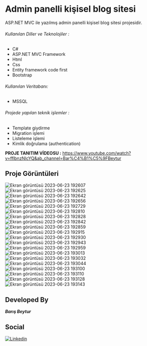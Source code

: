# Admin panelli kişisel blog sitesi

ASP.NET MVC ile yazılmış admin panelli kişisel blog sitesi projesidir.

###### Kullanılan Diller ve Teknolojiler :
- C#
- ASP.NET MVC Framework
- Html
- Css 
- Entity framework code first
- Bootstrap
  
###### Kullanılan Veritabanı:
- MSSQL

###### Projede yapılan teknik işlemler :

- Template giydirme
- Migration işlemi
- Listeleme işlemi
- Kimlik doğrulama (authentication)

 **PROJE TANITIM VİDEOSU :**
https://www.youtube.com/watch?v=fflbnzNIcYQ&ab_channel=Bar%C4%B1%C5%9FBeytur


## Proje Görüntüleri
![Ekran görüntüsü 2023-06-23 192607](https://github.com/BarisBeytur/Admin-Panelli-Kisisel-Blog-Sitesi/assets/77030797/7bdf43d9-ce19-4230-9f51-2e4eb0ca7963)
![Ekran görüntüsü 2023-06-23 192625](https://github.com/BarisBeytur/Admin-Panelli-Kisisel-Blog-Sitesi/assets/77030797/fc4a8818-995d-45f2-8b81-acffcd06730b)
![Ekran görüntüsü 2023-06-23 192642](https://github.com/BarisBeytur/Admin-Panelli-Kisisel-Blog-Sitesi/assets/77030797/3cb5eeb6-d3df-49d3-ace5-bfac049e90b3)
![Ekran görüntüsü 2023-06-23 192656](https://github.com/BarisBeytur/Admin-Panelli-Kisisel-Blog-Sitesi/assets/77030797/84688c27-03c8-4289-be95-38a927d58449)
![Ekran görüntüsü 2023-06-23 192729](https://github.com/BarisBeytur/Admin-Panelli-Kisisel-Blog-Sitesi/assets/77030797/5f4bd39a-5c89-4632-a25d-97ffda95863d)
![Ekran görüntüsü 2023-06-23 192810](https://github.com/BarisBeytur/Admin-Panelli-Kisisel-Blog-Sitesi/assets/77030797/f70d50b1-5947-4a9c-b8f4-1bafcb9c1086)
![Ekran görüntüsü 2023-06-23 192828](https://github.com/BarisBeytur/Admin-Panelli-Kisisel-Blog-Sitesi/assets/77030797/8e1086f8-e4fe-4fb5-ab3d-13f6194c68a6)
![Ekran görüntüsü 2023-06-23 192842](https://github.com/BarisBeytur/Admin-Panelli-Kisisel-Blog-Sitesi/assets/77030797/ae4a06e6-b80d-40f7-b6a4-71c3bd8802c0)
![Ekran görüntüsü 2023-06-23 192859](https://github.com/BarisBeytur/Admin-Panelli-Kisisel-Blog-Sitesi/assets/77030797/47966605-56e9-4a11-9f61-4d367fba70ec)
![Ekran görüntüsü 2023-06-23 192915](https://github.com/BarisBeytur/Admin-Panelli-Kisisel-Blog-Sitesi/assets/77030797/d885dd72-a4b1-4d71-a087-2db7b6861708)
![Ekran görüntüsü 2023-06-23 192930](https://github.com/BarisBeytur/Admin-Panelli-Kisisel-Blog-Sitesi/assets/77030797/90d5de63-5a06-48d4-9c32-d0f4240f6246)
![Ekran görüntüsü 2023-06-23 192943](https://github.com/BarisBeytur/Admin-Panelli-Kisisel-Blog-Sitesi/assets/77030797/f7d6e260-c686-4f6b-b926-e732761b8aab)
![Ekran görüntüsü 2023-06-23 192959](https://github.com/BarisBeytur/Admin-Panelli-Kisisel-Blog-Sitesi/assets/77030797/8967a06f-3029-4ee2-a856-0f459394b6ce)
![Ekran görüntüsü 2023-06-23 193013](https://github.com/BarisBeytur/Admin-Panelli-Kisisel-Blog-Sitesi/assets/77030797/29d54c41-bc64-4d44-a862-ba2d3cec51bb)
![Ekran görüntüsü 2023-06-23 193032](https://github.com/BarisBeytur/Admin-Panelli-Kisisel-Blog-Sitesi/assets/77030797/6f9ff00a-ec54-45e7-b60b-cabe8792ad42)
![Ekran görüntüsü 2023-06-23 193044](https://github.com/BarisBeytur/Admin-Panelli-Kisisel-Blog-Sitesi/assets/77030797/d96426fe-445b-4d6b-9534-f99ce8aa1417)
![Ekran görüntüsü 2023-06-23 193100](https://github.com/BarisBeytur/Admin-Panelli-Kisisel-Blog-Sitesi/assets/77030797/1d1c11d2-1347-40cc-ae35-5549072c07b4)
![Ekran görüntüsü 2023-06-23 193110](https://github.com/BarisBeytur/Admin-Panelli-Kisisel-Blog-Sitesi/assets/77030797/bd00112e-1928-4139-b465-2fc5c15d5278)
![Ekran görüntüsü 2023-06-23 193128](https://github.com/BarisBeytur/Admin-Panelli-Kisisel-Blog-Sitesi/assets/77030797/08747f84-4089-41c7-aeb6-7a273e96cfdf)
![Ekran görüntüsü 2023-06-23 193143](https://github.com/BarisBeytur/Admin-Panelli-Kisisel-Blog-Sitesi/assets/77030797/6b71066f-ca47-4f3a-a673-50b3ea480f52)








## Developed By
***Barış Beytur***

## Social
[![Linkedin](https://img.shields.io/badge/linkedin-%230077B5.svg?&style=for-the-badge&logo=linkedin&logoColor=white)](https://www.linkedin.com/in/barisbeytur/)










